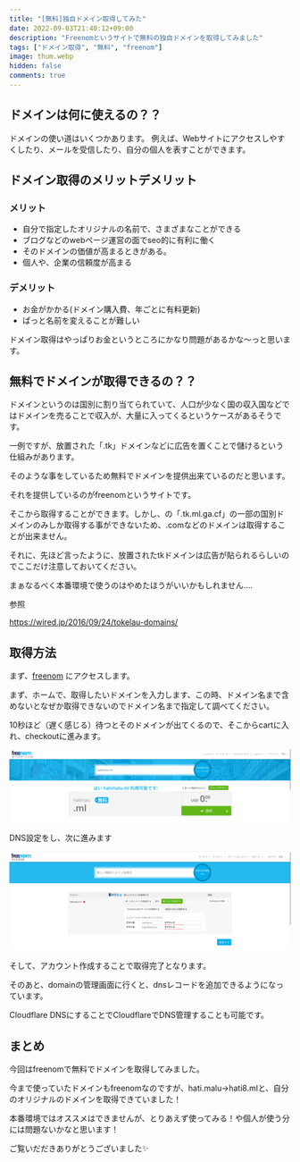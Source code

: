 ```yaml
---
title: "[無料]独自ドメイン取得してみた"
date: 2022-09-03T21:40:12+09:00
description: "Freenomというサイトで無料の独自ドメインを取得してみました"
tags: ["ドメイン取得", "無料", "freenom"]
image: thum.webp
hidden: false
comments: true
---
```



## ドメインは何に使えるの？？

ドメインの使い道はいくつかあります。
例えば、Webサイトにアクセスしやすくしたり、メールを受信したり、自分の個人を表すことができます。



## ドメイン取得のメリットデメリット

### メリット

* 自分で指定したオリジナルの名前で、さまざまなことができる
* ブログなどのwebページ運営の面でseo的に有利に働く
* そのドメインの価値が高まるときがある。
* 個人や、企業の信頼度が高まる

### デメリット

* お金がかかる(ドメイン購入費、年ごとに有料更新)
* ぱっと名前を変えることが難しい

ドメイン取得はやっぱりお金というところにかなり問題があるかな〜っと思います。



## 無料でドメインが取得できるの？？

ドメインというのは国別に割り当てられていて、人口が少なく国の収入国などではドメインを売ることで収入が、大量に入ってくるというケースがあるそうです。

一例ですが、放置された「.tk」ドメインなどに広告を置くことで儲けるという仕組みがあります。

そのような事をしているため無料でドメインを提供出来ているのだと思います。

それを提供しているのがfreenomというサイトです。

そこから取得することができます。しかし、の「.tk.ml.ga.cf」の一部の国別ドメインのみしか取得する事ができないため、.comなどのドメインは取得することが出来ません。

それに、先ほど言ったように、放置されたtkドメインは広告が貼られるらしいのでここだけ注意しておいてください。

まぁなるべく本番環境で使うのはやめたほうがいいかもしれません....


参照　

<https://wired.jp/2016/09/24/tokelau-domains/>



## 取得方法

まず、[freenom](https://freenom.com) にアクセスします。

まず、ホームで、取得したいドメインを入力します、この時、ドメイン名まで含めないとなぜか取得できないのでドメイン名まで指定して調べてください。

10秒ほど（遅く感じる）待つとそのドメインが出てくるので、そこからcartに入れ、checkoutに進みます。

![domain](domain.png)

DNS設定をし、次に進みます

![dns](dns.png)

そして、アカウント作成することで取得完了となります。

そのあと、domainの管理画面に行くと、dnsレコードを追加できるようになっています。

Cloudflare DNSにすることでCloudflareでDNS管理することも可能です。



## まとめ

今回はfreenomで無料でドメインを取得してみました。

今まで使っていたドメインもfreenomなのですが、hati.malu→hati8.mlと、自分のオリジナルのドメインを取得できていました！

本番環境ではオススメはできませんが、とりあえず使ってみる！や個人が使う分には問題ないかなと思います！


ご覧いだだきありがとうございました✨


